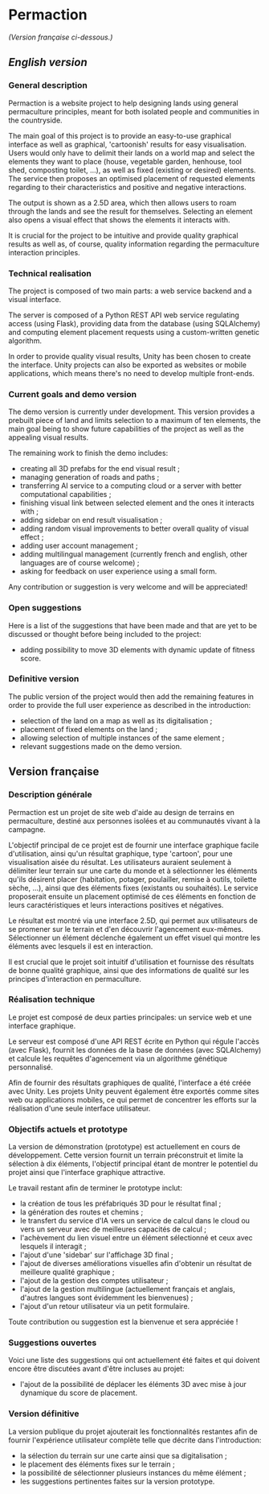 # Permaction

*(Version française ci-dessous.)*

## *English version*

### General description

Permaction is a website project to help designing lands using general permaculture principles, meant for both isolated people and communities in the countryside. 

The main goal of this project is to provide an easy-to-use graphical interface as well as graphical, 'cartoonish' results for easy visualisation. Users would only have to delimit their lands on a world map and select the elements they want to place (house, vegetable garden, henhouse, tool shed, composting toilet, ...), as well as fixed (existing or desired) elements.
The service then proposes an optimised placement of requested elements regarding to their characteristics and positive and negative interactions.

The output is shown as a 2.5D area, which then allows users to roam through the lands and see the result for themselves. Selecting an element also opens a visual effect that shows the elements it interacts with.

It is crucial for the project to be intuitive and provide quality graphical results as well as, of course, quality information regarding the permaculture interaction principles.

### Technical realisation

The project is composed of two main parts: a web service backend and a visual interface.

The server is composed of a Python REST API web service regulating access (using Flask), providing data from the database (using SQLAlchemy) and computing element placement requests using a custom-written genetic algorithm.

In order to provide quality visual results, Unity has been chosen to create the interface. Unity projects can also be exported as websites or mobile applications, which means there's no need to develop multiple front-ends.

### Current goals and demo version

The demo version is currently under development. This version provides a prebuilt piece of land and limits selection to a maximum of ten elements, the main goal being to show future capabilities of the project as well as the appealing visual results.

The remaining work to finish the demo includes:
- creating all 3D prefabs for the end visual result ;
- managing generation of roads and paths ;
- transferring AI service to a computing cloud or a server with better computational capabilities ;
- finishing visual link between selected element and the ones it interacts with ;
- adding sidebar on end result visualisation ;
- adding random visual improvements to better overall quality of visual effect ;
- adding user account management ;
- adding multilingual management (currently french and english, other languages are of course welcome) ;
- asking for feedback on user experience using a small form.

Any contribution or suggestion is very welcome and will be appreciated!

### Open suggestions

Here is a list of the suggestions that have been made and that are yet to be discussed or thought before being included to the project:
- adding possibility to move 3D elements with dynamic update of fitness score.

### Definitive version

The public version of the project would then add the remaining features in order to provide the full user experience as described in the introduction:
- selection of the land on a map as well as its digitalisation ;
- placement of fixed elements on the land ;
- allowing selection of multiple instances of the same element ;
- relevant suggestions made on the demo version.

## Version française

### Description générale

Permaction est un projet de site web d'aide au design de terrains en permaculture, destiné aux personnes isolées et au communautés vivant à la campagne.

L'objectif principal de ce projet est de fournir une interface graphique facile d'utilisation, ainsi qu'un résultat graphique, type 'cartoon', pour une visualisation aisée du résultat. Les utilisateurs auraient seulement à délimiter leur terrain sur une carte du monde et à sélectionner les éléments qu'ils désirent placer (habitation, potager, poulailler, remise à outils, toilette sèche, ...), ainsi que des éléments fixes (existants ou souhaités).
Le service proposerait ensuite un placement optimisé de ces éléments en fonction de leurs caractéristiques et leurs interactions positives et négatives.

Le résultat est montré via une interface 2.5D, qui permet aux utilisateurs de se promener sur le terrain et d'en découvrir l'agencement eux-mêmes. Sélectionner un élément déclenche également un effet visuel qui montre les éléments avec lesquels il est en interaction.

Il est crucial que le projet soit intuitif d'utilisation et fournisse des résultats de bonne qualité graphique, ainsi que des informations de qualité sur les principes d'interaction en permaculture.

### Réalisation technique

Le projet est composé de deux parties principales: un service web et une interface graphique.

Le serveur est composé d'une API REST écrite en Python qui régule l'accès (avec Flask), fournit les données de la base de données (avec SQLAlchemy) et calcule les requêtes d'agencement via un algorithme génétique personnalisé.

Afin de fournir des résultats graphiques de qualité, l'interface a été créée avec Unity. Les projets Unity peuvent également être exportés comme sites web ou applications mobiles, ce qui permet de concentrer les efforts sur la réalisation d'une seule interface utilisateur.

### Objectifs actuels et prototype

La version de démonstration (prototype) est actuellement en cours de développement. Cette version fournit un terrain préconstruit et limite la sélection à dix éléments, l'objectif principal étant de montrer le potentiel du projet ainsi que l'interface graphique attractive.

Le travail restant afin de terminer le prototype inclut:
- la création de tous les préfabriqués 3D pour le résultat final ;
- la génération des routes et chemins ;
- le transfert du service d'IA vers un service de calcul dans le cloud ou vers un serveur avec de meilleures capacités de calcul ;
- l'achèvement du lien visuel entre un élément sélectionné et ceux avec lesquels il interagit ;
- l'ajout d'une 'sidebar' sur l'affichage 3D final ;
- l'ajout de diverses améliorations visuelles afin d'obtenir un résultat de meilleure qualité graphique ;
- l'ajout de la gestion des comptes utilisateur ;
- l'ajout de la gestion multilingue (actuellement français et anglais, d'autres langues sont évidemment les bienvenues) ;
- l'ajout d'un retour utilisateur via un petit formulaire.

Toute contribution ou suggestion est la bienvenue et sera appréciée !

### Suggestions ouvertes

Voici une liste des suggestions qui ont actuellement été faites et qui doivent encore être discutées avant d'être incluses au projet:
- l'ajout de la possibilité de déplacer les éléments 3D avec mise à jour dynamique du score de placement.

### Version définitive

La version publique du projet ajouterait les fonctionnalités restantes afin de fournir l'expérience utilisateur complète telle que décrite dans l'introduction:
- la sélection du terrain sur une carte ainsi que sa digitalisation ;
- le placement des éléments fixes sur le terrain ;
- la possibilité de sélectionner plusieurs instances du même élément ;
- les suggestions pertinentes faites sur la version prototype.
